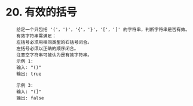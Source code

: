 # 20. 有效的括号
        给定一个只包括 '('，')'，'{'，'}'，'['，']' 的字符串，判断字符串是否有效。
        有效字符串需满足：
        左括号必须用相同类型的右括号闭合。
        左括号必须以正确的顺序闭合。
        注意空字符串可被认为是有效字符串。
        示例 1:
        输入: "()"
        输出: true

        示例 3:
        输入: "(]"
        输出: false